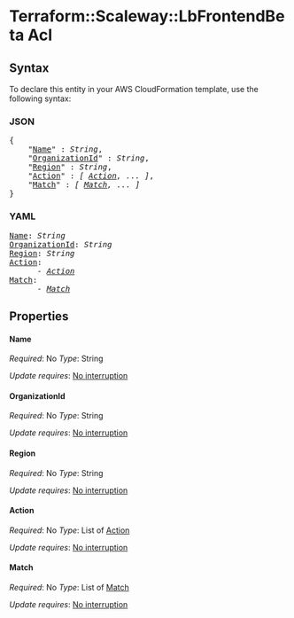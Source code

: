 # Terraform::Scaleway::LbFrontendBeta Acl

## Syntax

To declare this entity in your AWS CloudFormation template, use the following syntax:

### JSON

<pre>
{
    "<a href="#name" title="Name">Name</a>" : <i>String</i>,
    "<a href="#organizationid" title="OrganizationId">OrganizationId</a>" : <i>String</i>,
    "<a href="#region" title="Region">Region</a>" : <i>String</i>,
    "<a href="#action" title="Action">Action</a>" : <i>[ <a href="acl-action.md">Action</a>, ... ]</i>,
    "<a href="#match" title="Match">Match</a>" : <i>[ <a href="acl-match.md">Match</a>, ... ]</i>
}
</pre>

### YAML

<pre>
<a href="#name" title="Name">Name</a>: <i>String</i>
<a href="#organizationid" title="OrganizationId">OrganizationId</a>: <i>String</i>
<a href="#region" title="Region">Region</a>: <i>String</i>
<a href="#action" title="Action">Action</a>: <i>
      - <a href="acl-action.md">Action</a></i>
<a href="#match" title="Match">Match</a>: <i>
      - <a href="acl-match.md">Match</a></i>
</pre>

## Properties

#### Name

_Required_: No
_Type_: String

_Update requires_: [No interruption](https://docs.aws.amazon.com/AWSCloudFormation/latest/UserGuide/using-cfn-updating-stacks-update-behaviors.html#update-no-interrupt)

#### OrganizationId

_Required_: No
_Type_: String

_Update requires_: [No interruption](https://docs.aws.amazon.com/AWSCloudFormation/latest/UserGuide/using-cfn-updating-stacks-update-behaviors.html#update-no-interrupt)

#### Region

_Required_: No
_Type_: String

_Update requires_: [No interruption](https://docs.aws.amazon.com/AWSCloudFormation/latest/UserGuide/using-cfn-updating-stacks-update-behaviors.html#update-no-interrupt)

#### Action

_Required_: No
_Type_: List of <a href="acl-action.md">Action</a>

_Update requires_: [No interruption](https://docs.aws.amazon.com/AWSCloudFormation/latest/UserGuide/using-cfn-updating-stacks-update-behaviors.html#update-no-interrupt)

#### Match

_Required_: No
_Type_: List of <a href="acl-match.md">Match</a>

_Update requires_: [No interruption](https://docs.aws.amazon.com/AWSCloudFormation/latest/UserGuide/using-cfn-updating-stacks-update-behaviors.html#update-no-interrupt)

